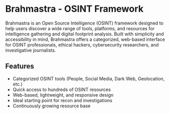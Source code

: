 # Brahmastra - OSINT Framework

Brahmastra is an Open Source Intelligence (OSINT) framework designed to help users discover a wide range of tools, platforms, and resources for intelligence gathering and digital footprint analysis. Built with simplicity and accessibility in mind, Brahmastra offers a categorized, web-based interface for OSINT professionals, ethical hackers, cybersecurity researchers, and investigative journalists.

## Features

- Categorized OSINT tools (People, Social Media, Dark Web, Geolocation, etc.)
- Quick access to hundreds of OSINT resources
- Web-based, lightweight, and responsive design
- Ideal starting point for recon and investigations
- Continuously growing resource base
